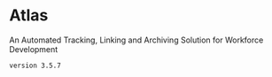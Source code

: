 # Atlas

An Automated Tracking, Linking and Archiving Solution for Workforce Development


```
version 3.5.7
```
